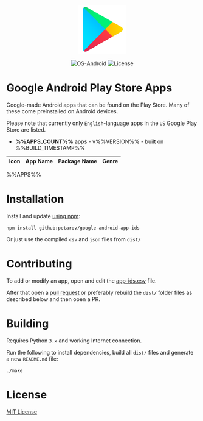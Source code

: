 <p align="center">
  <img src="src/play-store-icon.png" width="128"/>
</p>
<p align="center">
  <img alt="OS-Android" src="https://img.shields.io/badge/OS-Android-green?style=for-the-badge"/>
  <img alt="License" src="https://img.shields.io/github/license/petarov/google-app-ids?style=for-the-badge">
</p>

# Google Android Play Store Apps

Google-made Android apps that can be found on the Play Store. Many of these come preinstalled on Android devices.

Please note that currently only `English`-language apps in the `US` Google Play Store are listed.

  * **%%APPS_COUNT%%** apps - v%%VERSION%% - built on %%BUILD_TIMESTAMP%%

| Icon | App Name | Package Name | Genre |
| --- | --- | --- | --- |
%%APPS%%

# Installation

Install and update [using npm](https://github.com/petarov/google-android-app-ids/pull/1#issuecomment-809714435):

    npm install github:petarov/google-android-app-ids

Or just use the compiled `csv` and `json` files from `dist/`

# Contributing

To add or modify an app, open and edit the [app-ids.csv](src/app-ids.csv) file.

After that open a [pull request](https://github.com/petarov/google-app-ids/pulls) or preferably rebuild the `dist/` folder files as described below and then open a PR.

# Building

Requires Python `3.x` and working Internet connection.

Run the following to install dependencies, build all `dist/` files and generate a new `README.md` file:

    ./make

# License

[MIT License](LICENSE)